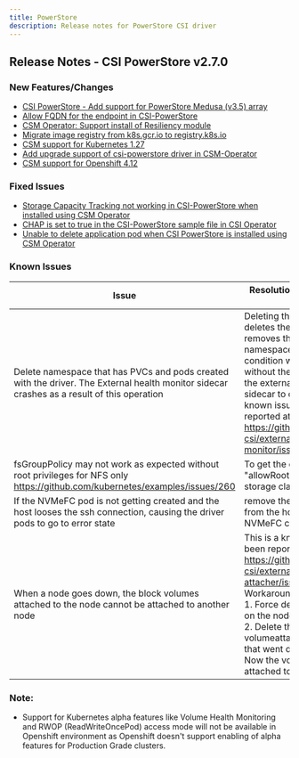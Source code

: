 ```yaml
---
title: PowerStore
description: Release notes for PowerStore CSI driver
---
```


## Release Notes - CSI PowerStore v2.7.0

### New Features/Changes
- [CSI PowerStore - Add support for PowerStore Medusa (v3.5) array](https://github.com/dell/csm/issues/735)
- [Allow FQDN for the endpoint in CSI-PowerStore](https://github.com/dell/csm/issues/731)
- [CSM Operator: Support install of Resiliency module](https://github.com/dell/csm/issues/739)
- [Migrate image registry from k8s.gcr.io to registry.k8s.io](https://github.com/dell/csm/issues/744)
- [CSM support for Kubernetes 1.27](https://github.com/dell/csm/issues/761)
- [Add upgrade support of csi-powerstore driver in CSM-Operator](https://github.com/dell/csm/issues/805)
- [CSM support for Openshift 4.12](https://github.com/dell/csm/issues/571)

### Fixed Issues
- [Storage Capacity Tracking not working in CSI-PowerStore when installed using CSM Operator](https://github.com/dell/csm/issues/823)
- [CHAP is set to true in the CSI-PowerStore sample file in CSI Operator](https://github.com/dell/csm/issues/812)
- [Unable to delete application pod when CSI PowerStore is installed using CSM Operator](https://github.com/dell/csm/issues/785)

### Known Issues

| Issue                                                                                                                                      | Resolution or workaround, if known                                                                                                                                                                                                                                                                                                      |
|--------------------------------------------------------------------------------------------------------------------------------------------|-----------------------------------------------------------------------------------------------------------------------------------------------------------------------------------------------------------------------------------------------------------------------------------------------------------------------------------------|
| Delete namespace that has PVCs and pods created with the driver. The External health monitor sidecar crashes as a result of this operation | Deleting the namespace deletes the PVCs first and then removes the pods in the namespace. This brings a condition where pods exist without their PVCs and causes the external-health-monitor sidecar to crash. This is a known issue and has been reported at https://github.com/kubernetes-csi/external-health-monitor/issues/100 <br> |
| fsGroupPolicy may not work as expected without root privileges for NFS only<br/>https://github.com/kubernetes/examples/issues/260          | To get the desired behavior set "allowRoot: "true" in the storage class parameter                                                                                                                                                                                                                                                       |
| If the NVMeFC pod is not getting created and the host looses the ssh connection, causing the driver pods to go to error state              | remove the nvme_tcp module from the host incase of NVMeFC connection                                                                                                                                                                                                                                                                    |
| When a node goes down, the block volumes attached to the node cannot be attached to another node                                           | This is a known issue and has been reported at https://github.com/kubernetes-csi/external-attacher/issues/215. Workaround: <br /> 1. Force delete the pod running on the node that went down <br /> 2. Delete the volumeattachment to the node that went down. <br /> Now the volume can be attached to the new node.                   |

### Note:

- Support for Kubernetes alpha features like Volume Health Monitoring and RWOP (ReadWriteOncePod) access mode will not be available in Openshift environment as Openshift doesn't support enabling of alpha features for Production Grade clusters.
